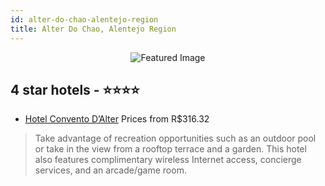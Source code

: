 ```yaml
---
id: alter-do-chao-alentejo-region
title: Alter Do Chao, Alentejo Region
---
```


<center><img src="https://i.travelapi.com/hotels/2000000/1410000/1403100/1403002/f18f08ea_z.jpg" alt="Featured Image" /></center>


##  4 star hotels - ⭐️⭐️⭐️⭐️

-    [Hotel Convento D’Alter](https://us.hurb.com/hotels/alter-do-chao/hotel-convento-dalter-JNP-JP056800?cmp=18055) Prices from R$316.32
   > Take advantage of recreation opportunities such as an outdoor pool or take in the view from a rooftop terrace and a garden. This hotel also features complimentary wireless Internet access, concierge services, and an arcade/game room.
